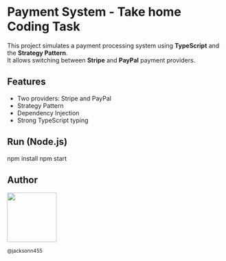 # Payment System - Take home Coding Task

This project simulates a payment processing system using **TypeScript** and the **Strategy Pattern**.  
It allows switching between **Stripe** and **PayPal** payment providers.

## Features

- Two providers: Stripe and PayPal  
- Strategy Pattern  
- Dependency Injection  
- Strong TypeScript typing  

## Run (Node.js)

npm install
npm start

## Author

<img src="https://avatars1.githubusercontent.com/u/46221221?s=460&u=0d161e390cdad66e925f3d52cece6c3e65a23eb2&v=4" width=115>

<sub>@jacksonn455</sub>
